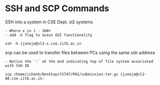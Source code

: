 # SSH and SCP Commands

SSH into a system in CSE Dept. sl2 systems
	
	- Where x in 1 - 100+
	- add -X flag to acess GUI functionality

`ssh -X ijuneja@sl2-x.cse.iitb.ac.in`

scp can be used to transfer files between PCs using the same ssh address

	- Notice the `:` at the end indicating top of file system associated with SSH ID

`scp /home/ishank/Desktop/CS747/PA2/submission.tar.gz ijuneja@sl2-80.cse.iitb.ac.in:`
	


